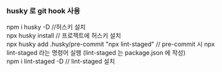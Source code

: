 ### husky 로 git hook 사용
npm i husky -D //허스키 설치 <br>
npx husky install // 프로젝트에 허스키 설치<br>
npx husky add .husky/pre-commit "npx lint-staged" // pre-commit 시 npx lint-staged 라는 명령어 실행 (lint-staged 는 package.json 에 작성)<br>
npm i lint-staged -D // lint-staged 설치<br>